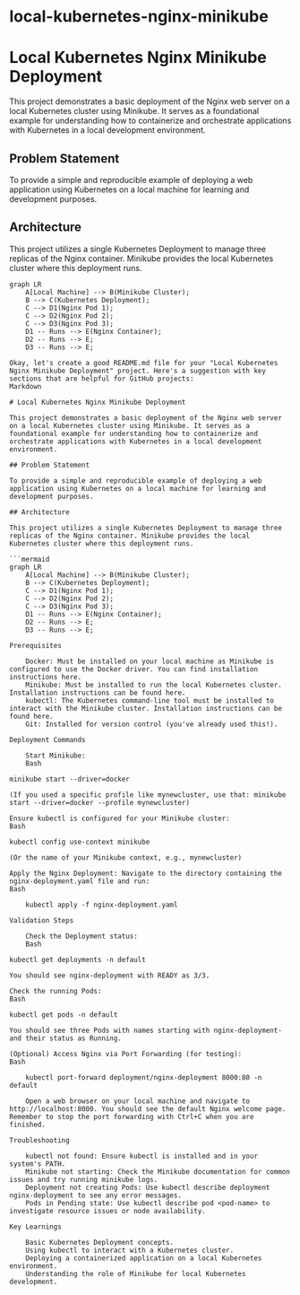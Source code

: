 # local-kubernetes-nginx-minikube

# Local Kubernetes Nginx Minikube Deployment

This project demonstrates a basic deployment of the Nginx web server on a local Kubernetes cluster using Minikube. It serves as a foundational example for understanding how to containerize and orchestrate applications with Kubernetes in a local development environment.

## Problem Statement

To provide a simple and reproducible example of deploying a web application using Kubernetes on a local machine for learning and development purposes.

## Architecture

This project utilizes a single Kubernetes Deployment to manage three replicas of the Nginx container. Minikube provides the local Kubernetes cluster where this deployment runs.

```mermaid
graph LR
    A[Local Machine] --> B(Minikube Cluster);
    B --> C(Kubernetes Deployment);
    C --> D1(Nginx Pod 1);
    C --> D2(Nginx Pod 2);
    C --> D3(Nginx Pod 3);
    D1 -- Runs --> E(Nginx Container);
    D2 -- Runs --> E;
    D3 -- Runs --> E;

Okay, let's create a good README.md file for your "Local Kubernetes Nginx Minikube Deployment" project. Here's a suggestion with key sections that are helpful for GitHub projects:
Markdown

# Local Kubernetes Nginx Minikube Deployment

This project demonstrates a basic deployment of the Nginx web server on a local Kubernetes cluster using Minikube. It serves as a foundational example for understanding how to containerize and orchestrate applications with Kubernetes in a local development environment.

## Problem Statement

To provide a simple and reproducible example of deploying a web application using Kubernetes on a local machine for learning and development purposes.

## Architecture

This project utilizes a single Kubernetes Deployment to manage three replicas of the Nginx container. Minikube provides the local Kubernetes cluster where this deployment runs.

```mermaid
graph LR
    A[Local Machine] --> B(Minikube Cluster);
    B --> C(Kubernetes Deployment);
    C --> D1(Nginx Pod 1);
    C --> D2(Nginx Pod 2);
    C --> D3(Nginx Pod 3);
    D1 -- Runs --> E(Nginx Container);
    D2 -- Runs --> E;
    D3 -- Runs --> E;

Prerequisites

    Docker: Must be installed on your local machine as Minikube is configured to use the Docker driver. You can find installation instructions here.
    Minikube: Must be installed to run the local Kubernetes cluster. Installation instructions can be found here.
    kubectl: The Kubernetes command-line tool must be installed to interact with the Minikube cluster. Installation instructions can be found here.
    Git: Installed for version control (you've already used this!).

Deployment Commands

    Start Minikube:
    Bash

minikube start --driver=docker

(If you used a specific profile like mynewcluster, use that: minikube start --driver=docker --profile mynewcluster)

Ensure kubectl is configured for your Minikube cluster:
Bash

kubectl config use-context minikube

(Or the name of your Minikube context, e.g., mynewcluster)

Apply the Nginx Deployment: Navigate to the directory containing the nginx-deployment.yaml file and run:
Bash

    kubectl apply -f nginx-deployment.yaml

Validation Steps

    Check the Deployment status:
    Bash

kubectl get deployments -n default

You should see nginx-deployment with READY as 3/3.

Check the running Pods:
Bash

kubectl get pods -n default

You should see three Pods with names starting with nginx-deployment- and their status as Running.

(Optional) Access Nginx via Port Forwarding (for testing):
Bash

    kubectl port-forward deployment/nginx-deployment 8000:80 -n default

    Open a web browser on your local machine and navigate to http://localhost:8000. You should see the default Nginx welcome page. Remember to stop the port forwarding with Ctrl+C when you are finished.

Troubleshooting

    kubectl not found: Ensure kubectl is installed and in your system's PATH.
    Minikube not starting: Check the Minikube documentation for common issues and try running minikube logs.
    Deployment not creating Pods: Use kubectl describe deployment nginx-deployment to see any error messages.
    Pods in Pending state: Use kubectl describe pod <pod-name> to investigate resource issues or node availability.

Key Learnings

    Basic Kubernetes Deployment concepts.
    Using kubectl to interact with a Kubernetes cluster.
    Deploying a containerized application on a local Kubernetes environment.
    Understanding the role of Minikube for local Kubernetes development.

